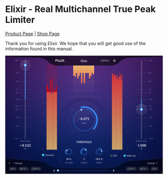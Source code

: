# Elixir - Real Multichannel True Peak Limiter

[Product Page](https://www.flux.audio/project/elixir/) 
| [Shop Page](https://shop.flux.audio/en_US/products/elixir-essential)

Thank you for using Elixir. We hope that you will get good use of the information found in this manual.

![](include/Elixir-Essential_16ch.png)